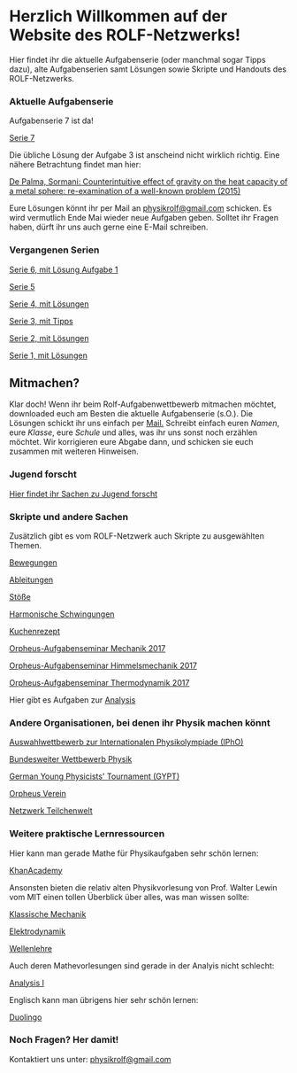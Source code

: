 # Herzlich Willkommen auf der Website des ROLF-Netzwerks!
Hier findet ihr die aktuelle Aufgabenserie (oder manchmal sogar Tipps dazu), alte Aufgabenserien samt Lösungen sowie Skripte und Handouts des ROLF-Netzwerks.

### Aktuelle Aufgabenserie

Aufgabenserie 7 ist da!

[Serie 7](/website/koziarchiv/7.pdf)

Die übliche Lösung der Aufgabe 3 ist anscheind nicht wirklich richtig. Eine nähere Betrachtung findet man hier:

[De Palma, Sormani: Counterintuitive effect of gravity on the heat capacity of a metal sphere: re-examination of a well-known problem (2015)](https://arxiv.org/pdf/1502.01337.pdf)


Eure Lösungen könnt ihr per Mail an [physikrolf@gmail.com](mailto:physikrolf@gmail.com) schicken.
Es wird vermutlich Ende Mai wieder neue Aufgaben geben.
Solltet ihr Fragen haben, dürft ihr uns auch gerne eine E-Mail schreiben.  


### Vergangenen Serien

[Serie 6, mit Lösung Aufgabe 1](/website/koziarchiv/6.pdf)

[Serie 5](/website/koziarchiv/5.pdf)

[Serie 4, mit Lösungen](/website/koziarchiv/4.pdf)

[Serie 3, mit Tipps](/website/koziarchiv/3t.pdf)

[Serie 2, mit Lösungen](/website/koziarchiv/2.pdf)

[Serie 1, mit Lösungen](/website/koziarchiv/1.pdf)

## Mitmachen?
Klar doch! Wenn ihr beim Rolf-Aufgabenwettbewerb mitmachen möchtet, downloaded euch am Besten die aktuelle Aufgabenserie (s.O.). Die Lösungen schickt ihr uns einfach per [Mail.](mailto:physikrolf@gmail.com) Schreibt einfach euren _Namen_, eure _Klasse_, eure _Schule_ und alles, was ihr uns sonst noch erzählen möchtet. Wir korrigieren eure Abgabe dann, und schicken sie euch zusammen mit weiteren Hinweisen.

### Jugend forscht

[Hier findet ihr Sachen zu Jugend forscht](/jufo/jufo.md)

### Skripte und andere Sachen
Zusätzlich gibt es vom ROLF-Netzwerk auch Skripte zu ausgewählten Themen.

[Bewegungen](/handouts/motion.pdf)

[Ableitungen](/handouts/der.pdf)

[Stöße](/handouts/coll.pdf)

[Harmonische Schwingungen](/handouts/hamos.pdf)

[Kuchenrezept](/website/oldsol.md)

[Orpheus-Aufgabenseminar Mechanik 2017](/task/tasksheets/aufgabenseminar_klassische_mechanik_orpheus_17.pdf)

[Orpheus-Aufgabenseminar Himmelsmechanik 2017](/task/tasksheets/aufgabenseminar_himmelsmechanik_orpheus_17.pdf)

[Orpheus-Aufgabenseminar Thermodynamik 2017](/task/tasksheets/aufgabenseminar_thermodynamik_orpheus_17.pdf)

Hier gibt es Aufgaben zur [Analysis](/website/anat.md)

### Andere Organisationen, bei denen ihr Physik machen könnt

[Auswahlwettbewerb zur Internationalen Physikolympiade (IPhO)](http://ipho.info)

[Bundesweiter Wettbewerb Physik](http://www.mnu.de/wettbewerbe)

[German Young Physicists' Tournament (GYPT)](https://gypt.org)

[Orpheus Verein](https://www.orpheus-verein.de)

[Netzwerk Teilchenwelt](http://www.teilchenwelt.de)

###	Weitere praktische Lernressourcen
Hier kann man gerade Mathe für Physikaufgaben sehr schön lernen:

[KhanAcademy](https://www.khanacademy.org)

Ansonsten bieten die relativ alten Physikvorlesung von Prof. Walter Lewin vom MIT einen tollen Überblick über alles, was man wissen sollte:

[Klassische Mechanik](http://mit.espe.edu.ec/courses/physics/8-01-physics-i-classical-mechanics-fall-1999/)

[Elektrodynamik](http://mit.espe.edu.ec/courses/physics/8-02-electricity-and-magnetism-spring-2002/)

[Wellenlehre](http://mit.espe.edu.ec/courses/physics/8-03-physics-iii-vibrations-and-waves-fall-2004/)


Auch deren Mathevorlesungen sind gerade in der Analyis nicht schlecht:

[Analysis I](https://ocw.mit.edu/courses/mathematics/18-01-single-variable-calculus-fall-2006/)

Englisch kann man übrigens hier sehr schön lernen:

[Duolingo](http://duolingo.com)

### Noch Fragen? Her damit!

Kontaktiert uns unter: [physikrolf@gmail.com](mailto:physikrolf@gmail.com)
